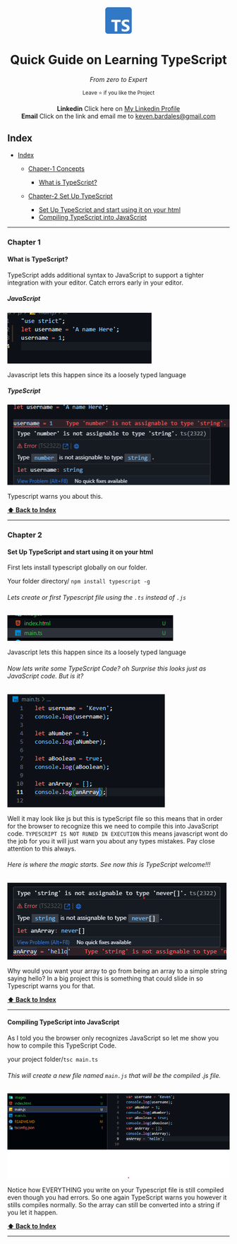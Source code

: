 <div align='center'>
  <img height="60" src="./images/log.png">
  <h1>Quick Guide on Learning TypeScript</h1>

<i>From zero to Expert</i>

<sup>Leave :star: if you like the Project</sup>

<strong>Linkedin</strong> Click here on [My Linkedin Profile](www.linkedin.com/in/keven-bardales)<br />
<strong>Email</strong> Click on the link and email me to [keven.bardales@gmail.com](https://mail.google.com/mail/?view=cm&source=mailto&to=keven.bardales@gmail.com)

</div>

## Index

- [Index](#index)

  - [Chaper-1 Concepts](#chapter-1)

    - [What is TypeScript?](#what-is-typescript)

  - [Chapter-2 Set Up TypeScript](#chapter-2)
    - [Set Up TypeScript and start using it on your html](#set-up-typescript-and-start-using-it-on-your-html)
    - [Compiling TypeScript into JavaScript](#compiling-typescript-into-javascript)

---

### Chapter 1

#### What is TypeScript?

TypeScript adds additional syntax to JavaScript to support a tighter integration with your editor. Catch errors early in your editor.

##### JavaScript

<img title="a title" alt="Alt text" src="./images/2.png">

Javascript lets this happen since its a loosely typed language

##### TypeScript

<img title="a title" alt="Alt text" src="./images/1.png">

Typescript warns you about this.

**[⬆ Back to Index](#index)**

---

### Chapter 2

#### Set Up TypeScript and start using it on your html

First lets install typescript globally on our folder.

Your folder directory/ `npm install typescript -g`

###### Lets create or first Typescript file using the `.ts` instead of `.js`

<img title="a title" alt="Alt text" src="./images/mainTsCreation.png">

Javascript lets this happen since its a loosely typed language

###### Now lets write some TypeScript Code? oh Surprise this looks just as JavaScript code. But is it?

<img title="a title" alt="Alt text" src="./images/writeSomeTypeScript.png">

Well it may look like js but this is typeScript file so this means that in order for the browser to recognize this we need to compile this into JavaScript code. `TYPESCRIPT IS NOT RUNED IN EXECUTION` this means javascript wont do the job for you it will just warn you about any types mistakes. Pay close attention to this always.

###### Here is where the magic starts. See now this is TypeScript welcome!!!

<img title="a title" alt="Alt text" src="./images/firstWarning.png">

Why would you want your array to go from being an array to a simple string saying hello? In a big project this is something that could slide in so Typescript warns you for that.

**[⬆ Back to Index](#index)**

---

#### Compiling TypeScript into JavaScript

As I told you the browser only recognizes JavaScript so let me show you how to compile this TypeScript Code.

your project folder/`tsc main.ts`

###### This will create a new file named `main.js` that will be the compiled .js file.

<img title="a title" alt="Alt text" src="./images/firstCompiling.png">

Notice how EVERYTHING you write on your Typescript file is still compiled even though you had errors. So one again TypeScript warns you however it stills compiles normally. So the array can still be converted into a string if you let it happen.

**[⬆ Back to Index](#index)**

---
